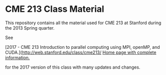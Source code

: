 CME 213 Class Material
====================

This repository contains all the material used for CME 213 at Stanford during the 2013 Spring quarter. 

See

[2017 - CME 213 Introduction to parallel computing using MPI, openMP, and CUDA.](http://web.stanford.edu/class/cme213/
[Home page with complete information.](http://ericdarve.github.io)


for the 2017 version of this class with many updates and changes.
